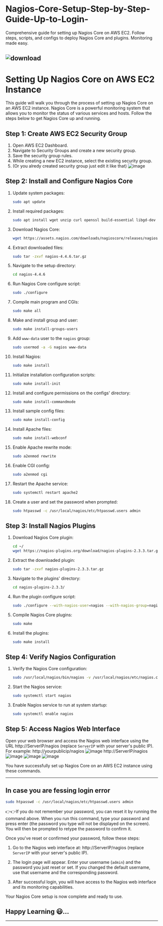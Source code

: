 # Nagios-Core-Setup-Step-by-Step-Guide-Up-to-Login-
Comprehensive guide for setting up Nagios Core on AWS EC2. Follow steps, scripts, and configs to deploy Nagios Core and plugins. Monitoring made easy.

![download](https://github.com/vishal815/Nagios-Core-Setup-Step-by-Step-Guide-Up-to-Login-/assets/83393190/47759b16-b655-4c5b-8e30-da55cab9c601)
---

# Setting Up Nagios Core on AWS EC2 Instance

This guide will walk you through the process of setting up Nagios Core on an AWS EC2 instance. Nagios Core is a powerful monitoring system that allows you to monitor the status of various services and hosts. Follow the steps below to get Nagios Core up and running.

## Step 1: Create AWS EC2 Security Group

1. Open AWS EC2 Dashboard.
2. Navigate to Security Groups and create a new security group.
3. Save the security group rules.
4. While creating a new EC2 instance, select the existing security group.
5. (Or you alredy created security group just edit it like that)
   ![image](https://github.com/vishal815/Nagios-Core-Setup-Step-by-Step-Guide-Up-to-Login-/assets/83393190/9c85cc03-c5fe-48ed-907b-6246b9d8c347)







## Step 2: Install and Configure Nagios Core

1. Update system packages:

   ```sh
   sudo apt update
   ```

2. Install required packages:

   ```sh
   sudo apt install wget unzip curl openssl build-essential libgd-dev libssl-dev libapache2-mod-php php-gd php apache2 -y
   ```

3. Download Nagios Core:

   ```sh
   wget https://assets.nagios.com/downloads/nagioscore/releases/nagios-4.4.6.tar.gz
   ```

4. Extract downloaded files:

   ```sh
   sudo tar -zxvf nagios-4.4.6.tar.gz
   ```

5. Navigate to the setup directory:

   ```sh
   cd nagios-4.4.6
   ```

6. Run Nagios Core configure script:

   ```sh
   sudo ./configure
   ```

7. Compile main program and CGIs:

   ```sh
   sudo make all
   ```

8. Make and install group and user:

   ```sh
   sudo make install-groups-users
   ```

9. Add `www-data` user to the `nagios` group:

   ```sh
   sudo usermod -a -G nagios www-data
   ```

10. Install Nagios:

    ```sh
    sudo make install
    ```

11. Initialize installation configuration scripts:

    ```sh
    sudo make install-init
    ```

12. Install and configure permissions on the configs' directory:

    ```sh
    sudo make install-commandmode
    ```

13. Install sample config files:

    ```sh
    sudo make install-config
    ```

14. Install Apache files:

    ```sh
    sudo make install-webconf
    ```

15. Enable Apache rewrite mode:

    ```sh
    sudo a2enmod rewrite
    ```

16. Enable CGI config:

    ```sh
    sudo a2enmod cgi
    ```

17. Restart the Apache service:

    ```sh
    sudo systemctl restart apache2
    ```

18. Create a user and set the password when prompted:

    ```sh
    sudo htpasswd -c /usr/local/nagios/etc/htpasswd.users admin
    ```

## Step 3: Install Nagios Plugins

1. Download Nagios Core plugin:

   ```sh
   cd ~/
   wget https://nagios-plugins.org/download/nagios-plugins-2.3.3.tar.gz
   ```

2. Extract the downloaded plugin:

   ```sh
   sudo tar -zxvf nagios-plugins-2.3.3.tar.gz
   ```

3. Navigate to the plugins' directory:

   ```sh
   cd nagios-plugins-2.3.3/
   ```

4. Run the plugin configure script:

   ```sh
   sudo ./configure --with-nagios-user=nagios --with-nagios-group=nagios
   ```

5. Compile Nagios Core plugins:

   ```sh
   sudo make
   ```

6. Install the plugins:

   ```sh
   sudo make install
   ```

## Step 4: Verify Nagios Configuration

1. Verify the Nagios Core configuration:

   ```sh
   sudo /usr/local/nagios/bin/nagios -v /usr/local/nagios/etc/nagios.cfg
   ```

2. Start the Nagios service:

   ```sh
   sudo systemctl start nagios
   ```

3. Enable Nagios service to run at system startup:

   ```sh
   sudo systemctl enable nagios
   ```

## Step 5: Access Nagios Web Interface

Open your web browser and access the Nagios web interface using the URL http://ServerIP/nagios (replace `ServerIP` with your server's public IP). For example: http://yourpublicip/nagios
![image](https://github.com/vishal815/Nagios-Core-Setup-Step-by-Step-Guide-Up-to-Login-/assets/83393190/ddb70943-df0c-4956-81c9-49ee64f57c91)
http://ServerIP/nagios
![image](https://github.com/vishal815/Nagios-Core-Setup-Step-by-Step-Guide-Up-to-Login-/assets/83393190/bbfb9587-5921-4dc9-b561-fd31910e612a)
![image](https://github.com/vishal815/Nagios-Core-Setup-Step-by-Step-Guide-Up-to-Login-/assets/83393190/7f9151ef-959a-4333-b955-9db51dc184c9)
![image](https://github.com/vishal815/Nagios-Core-Setup-Step-by-Step-Guide-Up-to-Login-/assets/83393190/cf5f5d6c-3786-4537-a0e2-0eef899b489e)


You have successfully set up Nagios Core on an AWS EC2 instance using these commands.

---




## In case you are fessing login error 


```sh
sudo htpasswd -c /usr/local/nagios/etc/htpasswd.users admin
```

👉👉If you do not remember your password, you can reset it by running the command above. When you run this command, type your password and press enter (the password you type will not be displayed on the screen). You will then be prompted to retype the password to confirm it.



Once you've reset or confirmed your password, follow these steps:

1. Go to the Nagios web interface at: http://ServerIP/nagios (replace `ServerIP` with your server's public IP).

2. The login page will appear. Enter your username (`admin`) and the password you just reset or set. If you changed the default username, use that username and the corresponding password.

3. After successful login, you will have access to the Nagios web interface and its monitoring capabilities.

Your Nagios Core setup is now complete and ready to use.

## Happy Learning 😃...

---
